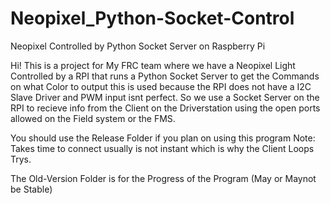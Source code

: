 # Neopixel_Python-Socket-Control

Neopixel Controlled by Python Socket Server on Raspberry Pi

Hi! This is a project for My FRC team where we have a Neopixel Light Controlled by a RPI that runs a Python Socket Server to get the Commands on what Color to output this is used because the RPI does not have a I2C Slave Driver and PWM input isnt perfect. So we use a Socket Server on the RPI to recieve info from the Client on the Driverstation using the open ports allowed on the Field system or the FMS.

You should use the Release Folder if you plan on using this program 
  Note: Takes time to connect usually is not instant which is why the Client Loops Trys.
  
The Old-Version Folder is for the Progress of the Program (May or Maynot be Stable)  
